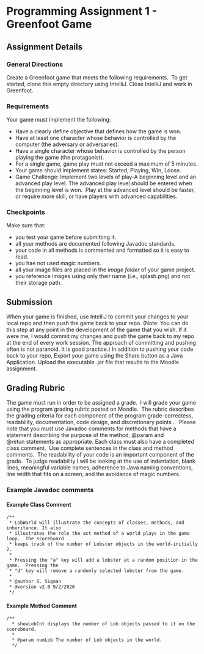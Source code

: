 # Programming Assignment 1 - Greenfoot Game

## Assignment Details

### General Directions

Create a Greenfoot game that meets the following requirements.  To get started, clone this empty directory using IntelliJ.  Close IntelliJ and work in Greenfoot.

### Requirements

Your game must implement the following:
*  Have a clearly define objective that defines how the game is won.
*  Have at least one character whose behavior is controlled by the computer (the adversary or adversaries).
*  Have a single character whose behavior is controlled by the person playing the game (the protagonist).
*  For a single game, game play must not exceed a maximum of 5 minutes.
*  Your game should implement states: Started, Playing, Win, Loose.
*  Game Challenge: Implement two levels of play-A beginning level and an advanced play level. The advanced play level should be entered when the beginning level is won.  Play at the advanced level should be faster, or require more skill, or have players with advanced capabilities.

### Checkpoints

Make sure that:
*  you test your game before submitting it.
*  all your methods are documented following Javadoc standards.
*  your code in all methods is commented and formatted so it is easy to read.
*  you hae not used magic numbers.
*  all your image files are placed in the *image folder* of your game project.
*  you reference images using only their name (i.e., splash.png) and not their storage path.

## Submission

When your game is finished, use IntelliJ to commit your changes to your local repo and then push the game back to your repo.  (Note:  You can do this step at any point in the development of the game that you wish.  If it were me, I would commit my changes and push the game back to my repo at the end of every work session.  The approach of committing and pushing often is not paranoid. It is good practice.)  In addition to pushing your code back to your repo, Export your game using the Share button as a Java Application.  Upload the executable .jar file that results to the Moodle assignment.

## Grading Rubric

The game must run in order to be assigned a grade.  I will grade your game using the program grading rubric posted on Moodle.  The rubric describes the grading criteria for each component of the program grade-correctess, readability, documentation, code design, and discretionary points .   Please note that you must use Javadoc comments  for methods that have a statement describing the purpose of the method, @param and @retun statements as appropriate.  Each class must also have a completed class comment.  Use complete sentences in the class and method comments.  The readability of your code is an important component of the grade.  To judge readability I will be looking at the use of indentation, blank lines, meaningful variable names, adherence to Java naming conventions, line width that fits on a screen, and the avoidance of magic numbers.

### Example Javadoc comments

#### Example Class Comment
```
/**
 * LobWorld will illustrate the concepts of classes, methods, and inheritance. It also 
 * illustrates the role the act method of a world plays in the game loop.  The scoreboard 
 * keeps track of the number of Lobster objects in the world-initially 2.  
 * 
 * Pressing the "a" key will add a lobster at a random position in the game.  Pressing the
 * "d" key will remove a randomly selected lobster from the game.
 * 
 * @author S. Sigman 
 * @version v2.0 9/2/2020
 */
 ```
 #### Example Method Comment
 ```
 /**
   * showLobCnt displays the number of Lob objects passed to it on the scoreboard.
   * 
   * @param numLob The number of Lob objects in the world.
   */
 ```
